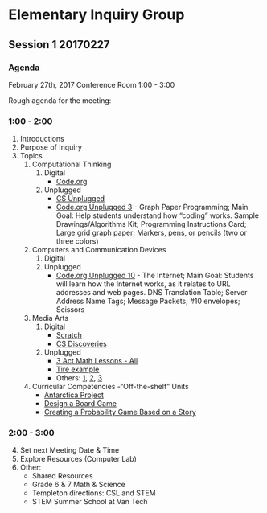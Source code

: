 # Elementary Inquiry Group
## Session 1 20170227
### Agenda

February 27th, 2017
Conference Room
1:00  - 3:00

Rough agenda for the meeting:

### 1:00  - 2:00
  1. Introductions
  2. Purpose of Inquiry
  3. Topics
     1. Computational Thinking
        1. Digital
           - [Code.org](https://code.org/teacher-dashboard#/)
        2. Unplugged
           - [CS Unplugged](http://csunplugged.org/wp-content/uploads/2015/03/CSUnplugged_OS_2015_v3.1.pdf)
           - [Code.org Unplugged 3](https://studio.code.org/unplugged/unplug3.pdf) - Graph Paper Programming; Main Goal: Help students understand how “coding” works. Sample Drawings/Algorithms Kit; Programming Instructions Card; Large grid graph paper; Markers, pens, or pencils (two or three colors) 
     2. Computers and Communication Devices
        1.  Digital
        2.  Unplugged
            - [Code.org Unplugged 10](https://studio.code.org/unplugged/unplug10.pdf) - The Internet; Main Goal: Students will learn how the Internet works, as it relates to URL addresses and web pages.  DNS Translation Table; Server Address Name Tags; Message Packets; #10 envelopes; Scissors
     3. Media Arts
        1.  Digital
            - [Scratch](https://scratch.mit.edu/users/janzeteachesit/)
            - [CS Discoveries](https://curriculum.code.org/csd/resources/)
        2.  Unplugged
            - [3 Act Math Lessons - All](https://docs.google.com/spreadsheets/d/1jXSt_CoDzyDFeJimZxnhgwOVsWkTQEsfqouLWNNC6Z4/pub?output=html)
            - [Tire example](http://mr-stadel.blogspot.ca/2012/04/rolling-tires.html)
            - Others: [1](http://wmh3acts.weebly.com/3-act-math.html), [2](https://mikewiernicki.com/3-act-tasks/), [3](https://docs.google.com/spreadsheets/d/19sms4MpuAOO71o4qFPJyVKK-OGLnNegMgSL6WAwIdb8/edit)
     4. Curricular Competencies
        -“Off-the-shelf” Units
           - [Antarctica Project](https://web.stanford.edu/group/redlab/cgi-bin/materials/Antarctica%20Project%E2%80%93Design%20Thinking%20version.pdf)
           - [Design a Board Game](http://www.mathshell.com/materials.php?series=numeracy&item=boardgame)
           - [Creating a Probability Game Based on a Story](https://curriculum.gov.bc.ca/sites/curriculum.gov.bc.ca/files/contributed-resources/Creating%20a%20Probability%20Game.pdf)

    
### 2:00  - 3:00

  4. Set next Meeting Date & Time 
  5. Explore Resources (Computer Lab)
  6. Other:
     - Shared Resources
     - Grade 6 & 7 Math & Science
     - Templeton directions: CSL and STEM
     - STEM Summer School at Van Tech

